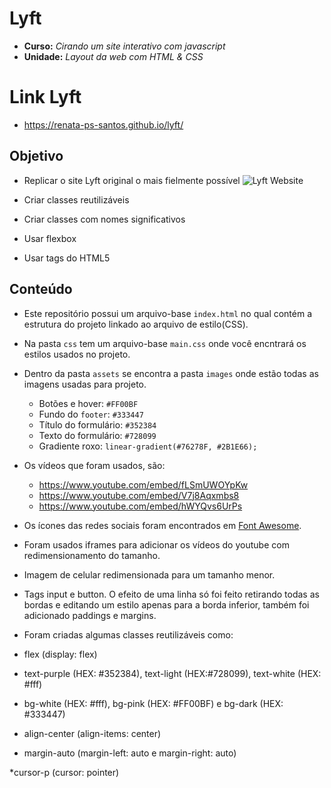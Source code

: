 # Lyft

* **Curso:** _Cirando um site interativo com javascript_
* **Unidade:** _Layout da web com HTML & CSS_

# Link Lyft

* https://renata-ps-santos.github.io/lyft/

## Objetivo

* Replicar o site Lyft original o mais fielmente possível
 ![Lyft Website](docs/fullpage.png)
 
* Criar classes reutilizáveis
* Criar classes com nomes significativos
* Usar flexbox
* Usar tags do HTML5

## Conteúdo

* Este repositório possui um arquivo-base `index.html` no qual contém a estrutura do projeto linkado ao arquivo de estilo(CSS).
* Na pasta `css` tem um arquivo-base `main.css` onde você encntrará os estilos usados no projeto.
* Dentro da pasta `assets` se encontra a pasta `images` onde estão todas as imagens usadas para projeto.


  - Botões e hover: `#FF00BF`
  - Fundo do `footer`: `#333447`
  - Título do formulário: `#352384`
  - Texto do formulário: `#728099`
  - Gradiente roxo: `linear-gradient(#76278F, #2B1E66);`
  
* Os vídeos que foram usados, são:
  - https://www.youtube.com/embed/fLSmUWOYpKw
  - https://www.youtube.com/embed/V7j8Aqxmbs8
  - https://www.youtube.com/embed/hWYQvs6UrPs


* Os ícones das redes sociais foram encontrados em [Font Awesome](http://fontawesome.io/).

* Foram usados iframes para adicionar os vídeos do youtube com redimensionamento do tamanho.

* Imagem de celular redimensionada para um tamanho menor.

* Tags input e button. O efeito de uma linha só foi feito retirando todas as bordas e editando um estilo apenas para a borda inferior, também foi adicionado paddings e margins.


* Foram criadas algumas classes reutilizáveis como:

* flex (display: flex)

* text-purple (HEX: #352384), text-light (HEX:#728099), text-white (HEX: #fff)

* bg-white (HEX: #fff), bg-pink (HEX: #FF00BF) e bg-dark (HEX: #333447)

* align-center (align-items: center)

* margin-auto (margin-left: auto e margin-right: auto)

*cursor-p (cursor: pointer)
